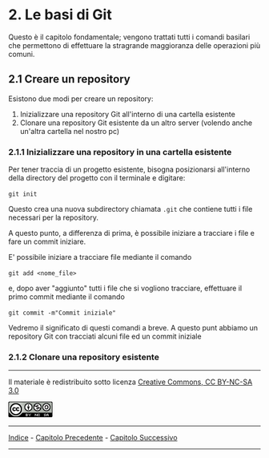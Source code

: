 # 2. Le basi di Git

Questo è il capitolo fondamentale; vengono trattati tutti i comandi basilari che permettono di effettuare la stragrande maggioranza delle operazioni più comuni.

## 2.1 Creare un repository

Esistono due modi per creare un repository:

1. Inizializzare una repository Git all'interno di una cartella esistente 
2. Clonare una repository Git esistente da un altro server (volendo anche un'altra cartella nel nostro pc)

### 2.1.1 Inizializzare una repository in una cartella esistente

Per tener traccia di un progetto esistente, bisogna posizionarsi all'interno della directory del progetto con il terminale e digitare:

`git init`

Questo crea una nuova subdirectory chiamata `.git` che contiene tutti i file necessari per la repository.

A questo punto, a differenza di prima, è possibile iniziare a tracciare i file e fare un commit iniziare.

E' possibile iniziare a tracciare file mediante il comando

`git add <nome_file>`

e, dopo aver "aggiunto" tutti i file che si vogliono tracciare, effettuare il primo commit mediante il comando

`git commit -m"Commit iniziale"`

Vedremo il significato di questi comandi a breve. A questo punt abbiamo un repository Git con tracciati alcuni file ed un commit iniziale

### 2.1.2 Clonare una repository esistente

---

Il materiale è redistribuito sotto licenza [Creative Commons, CC BY-NC-SA 3.0][licenza]

![Licenza CC BY-NC-SA 3.0](license.png "Licenza CC BY-NC-SA 3.0")

[licenza]: https://creativecommons.org/licenses/by-nc-sa/3.0/

---

[Indice][index] - [Capitolo Precedente][prev] - [Capitolo Successivo][next]

[index]: https://github.com/FraClem/GitTutorial/blob/master/Indice.md
[prev]: https://github.com/FraClem/GitTutorial/blob/master/1.%20Per%20iniziare.md
[next]: https://github.com/FraClem/GitTutorial/blob/master/3.%20Branching.md 

---
